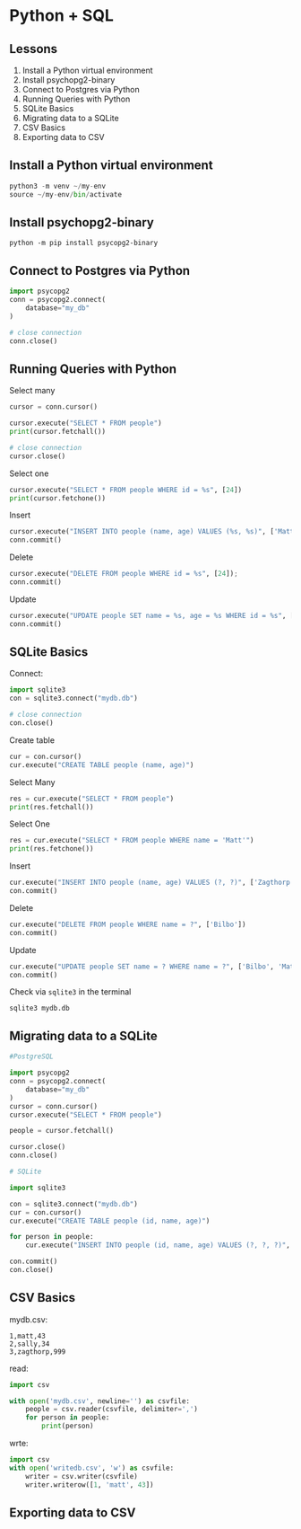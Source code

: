 # Python + SQL

## Lessons

1. Install a Python virtual environment
1. Install psychopg2-binary
1. Connect to Postgres via Python
1. Running Queries with Python
1. SQLite Basics
1. Migrating data to a SQLite
1. CSV Basics
1. Exporting data to CSV

## Install a Python virtual environment

```python
python3 -m venv ~/my-env
source ~/my-env/bin/activate
```

## Install psychopg2-binary

```
python -m pip install psycopg2-binary
```

## Connect to Postgres via Python

```python
import psycopg2
conn = psycopg2.connect(
    database="my_db"
)

# close connection
conn.close()
```

## Running Queries with Python

Select many

```python
cursor = conn.cursor()

cursor.execute("SELECT * FROM people")
print(cursor.fetchall())

# close connection
cursor.close()
```

Select one

```python
cursor.execute("SELECT * FROM people WHERE id = %s", [24])
print(cursor.fetchone())
```

Insert

```python
cursor.execute("INSERT INTO people (name, age) VALUES (%s, %s)", ['Matt', 43])
conn.commit()
```

Delete

```python
cursor.execute("DELETE FROM people WHERE id = %s", [24]);
conn.commit()
```

Update

```python
cursor.execute("UPDATE people SET name = %s, age = %s WHERE id = %s", ['Matt', 43, 20])
conn.commit()
```

## SQLite Basics

Connect:

```python
import sqlite3
con = sqlite3.connect("mydb.db")

# close connection
con.close()
```

Create table

```python
cur = con.cursor()
cur.execute("CREATE TABLE people (name, age)")
```

Select Many

```python
res = cur.execute("SELECT * FROM people")
print(res.fetchall())
```

Select One

```python
res = cur.execute("SELECT * FROM people WHERE name = 'Matt'")
print(res.fetchone())
```

Insert

```python
cur.execute("INSERT INTO people (name, age) VALUES (?, ?)", ['Zagthorp', 543])
con.commit()
```

Delete

```python
cur.execute("DELETE FROM people WHERE name = ?", ['Bilbo'])
con.commit()
```

Update

```python
cur.execute("UPDATE people SET name = ? WHERE name = ?", ['Bilbo', 'Matthew'])
con.commit()
```

Check via `sqlite3` in the terminal

```
sqlite3 mydb.db
```

## Migrating data to a SQLite

```python
#PostgreSQL

import psycopg2
conn = psycopg2.connect(
    database="my_db"
)
cursor = conn.cursor()
cursor.execute("SELECT * FROM people")

people = cursor.fetchall()

cursor.close()
conn.close()

# SQLite

import sqlite3

con = sqlite3.connect("mydb.db")
cur = con.cursor()
cur.execute("CREATE TABLE people (id, name, age)")

for person in people:
    cur.execute("INSERT INTO people (id, name, age) VALUES (?, ?, ?)", [person[0], person[1], person[2]])

con.commit()
con.close()
```

## CSV Basics

mydb.csv:

```csv
1,matt,43
2,sally,34
3,zagthorp,999
```

read:

```python
import csv

with open('mydb.csv', newline='') as csvfile:
    people = csv.reader(csvfile, delimiter=',')
    for person in people:
        print(person)
```

wrte:

```python
import csv
with open('writedb.csv', 'w') as csvfile:
    writer = csv.writer(csvfile)
    writer.writerow([1, 'matt', 43])
```

## Exporting data to CSV

